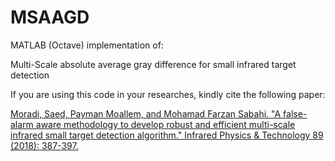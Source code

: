 # MSAAGD
MATLAB (Octave) implementation of:

Multi-Scale absolute average gray difference for small infrared target detection

If you are using this code in your researches, kindly cite the following paper:

[Moradi, Saed, Payman Moallem, and Mohamad Farzan Sabahi. "A false-alarm aware methodology to develop robust and efficient multi-scale infrared small target detection algorithm." Infrared Physics & Technology 89 (2018): 387-397.](https://www.sciencedirect.com/science/article/abs/pii/S1350449517302013)
